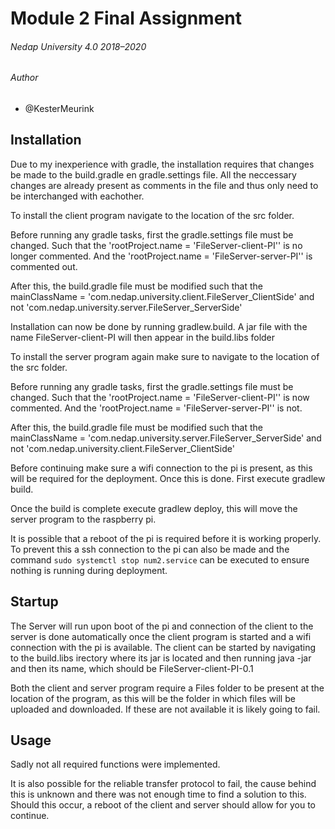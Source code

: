 # Module 2 Final Assignment

###### Nedap University 4.0 2018–2020

###### Author

 - @KesterMeurink

## Installation
Due to my inexperience with gradle, the installation requires that changes be made to the build.gradle en gradle.settings file.
All the neccessary changes are already present as comments in the file and thus only need to be interchanged with eachother.

To install the client program navigate to the location of the src folder.

Before running any gradle tasks, first the gradle.settings file must be changed. Such that the 'rootProject.name = 'FileServer-client-PI'' is no longer commented.
And the 'rootProject.name = 'FileServer-server-PI'' is commented out.

After this, the build.gradle file must be modified such that the mainClassName = 'com.nedap.university.client.FileServer_ClientSide' 
and not 'com.nedap.university.server.FileServer_ServerSide'

Installation can now be done by running gradlew.build. A jar file with the name FileServer-client-PI will then appear in the build.libs folder

To install the server program again make sure to navigate to the location of the src folder.

Before running any gradle tasks, first the gradle.settings file must be changed. Such that the 'rootProject.name = 'FileServer-client-PI'' is now commented.
And the 'rootProject.name = 'FileServer-server-PI'' is not.

After this, the build.gradle file must be modified such that the mainClassName = 'com.nedap.university.server.FileServer_ServerSide'
and not 'com.nedap.university.client.FileServer_ClientSide' 

Before continuing make sure a wifi connection to the pi is present, as this will be required for the deployment.
Once this is done. First execute gradlew build.

Once the build is complete execute gradlew deploy, this will move the server program to the raspberry pi.

It is possible that a reboot of the pi is required before it is working properly.
To prevent this a ssh connection to the pi can also be made and the command `sudo systemctl stop num2.service` can be executed to ensure nothing is running during deployment.



## Startup
The Server will run upon boot of the pi and connection of the client to the server is done automatically once the client program is started and a wifi connection with the pi is available.
The client can be started by navigating to the build.libs irectory where its jar is located and then running java -jar and then its name, which should be FileServer-client-PI-0.1

Both the client and server program require a Files folder to be present at the location of the program, as this will be the folder in which files will be uploaded and downloaded.
If these are not available it is likely going to fail.

## Usage
Sadly not all required functions were implemented.

It is also possible for the reliable transfer protocol to fail, the cause behind this is unknown and there was not enough time to find a solution to this.
Should this occur, a reboot of the client and server should allow for you to continue.